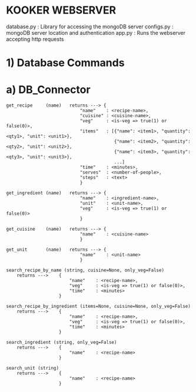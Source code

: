 # KOOKER WEBSERVER

database.py : Library for accessing the mongoDB server
configs.py  : mongoDB server location and authentication
app.py      : Runs the webserver accepting http requests

# 1) Database Commands

# a) DB_Connector
    
    get_recipe     (name)   returns ---> {
                                "name"    : <recipe-name>, 
                                "cuisine" : <cuisine-name>, 
                                "veg"     : <is-veg => true(1) or false(0)>,
                                "items"   : [{"name": <item1>, "quantity": <qty1>, "unit": <unit1>},
                                             {"name": <item2>, "quantity": <qty2>, "unit": <unit2>},
                                             {"name": <item3>, "quantity": <qty3>, "unit": <unit3>},
                                             ...]
                                "time"    : <minutes>,
                                "serves"  : <number-of-people>,
                                "steps"   : <text>
                                }
    
    get_ingredient (name)   returns ---> {
                                "name"    : <ingredient-name>, 
                                "unit"    : <unit-name>, 
                                "veg"     : <is-veg => true(1) or false(0)>
                                }
    
    get_cuisine    (name)   returns ---> {
                                "name"    : <cuisine-name>
                                }
    
    get_unit       (name)   returns ---> {
                                "name"    : <unit-name>
                                }

    search_recipe_by_name (string, cuisine=None, only_veg=False)
        returns --->    {
                            "name"    : <recipe-name>, 
                            "veg"     : <is-veg => true(1) or false(0)>,
                            "time"    : <minutes>
                        }
    
    search_recipe_by_ingredient (items=None, cuisine=None, only_veg=False)
        returns --->    {
                            "name"    : <recipe-name>, 
                            "veg"     : <is-veg => true(1) or false(0)>,
                            "time"    : <minutes>
                        }
    
    search_ingredient (string, only_veg=False)
        returns --->    {
                            "name"    : <recipe-name>
                        }
    
    search_unit (string)
        returns --->    {
                            "name"    : <recipe-name>
                        }
